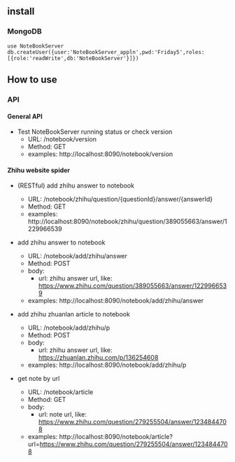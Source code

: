 
## install

### MongoDB

```
use NoteBookServer
db.createUser({user:'NoteBookServer_appln',pwd:'Friday5',roles:[{role:'readWrite',db:'NoteBookServer'}]})
```

## How to use

### API

#### General API

- Test NoteBookServer running status or check version
  - URL: /notebook/version
  - Method: GET
  - examples: http://localhost:8090/notebook/version


#### Zhihu website spider

- (RESTful) add zhihu answer to notebook
  - URL: /notebook/zhihu/question/{questionId}/answer/{answerId}
  - Method: GET
  - examples: http://localhost:8090/notebook/zhihu/question/389055663/answer/1229966539

- add zhihu answer to notebook
  - URL: /notebook/add/zhihu/answer
  - Method: POST
  - body:
    - url: zhihu answer url, like: https://www.zhihu.com/question/389055663/answer/1229966539
  - examples: http://localhost:8090/notebook/add/zhihu/answer
  
- add zhihu zhuanlan article to notebook
  - URL: /notebook/add/zhihu/p
  - Method: POST
  - body:
    - url: zhihu answer url, like: https://zhuanlan.zhihu.com/p/136254608
  - examples: http://localhost:8090/notebook/add/zhihu/p
  
- get note by url
  - URL: /notebook/article
  - Method: GET
  - body:
    - url: note url, like: https://www.zhihu.com/question/279255504/answer/1234844708
  - examples: http://localhost:8090/notebook/article?url=https://www.zhihu.com/question/279255504/answer/1234844708
  
 
